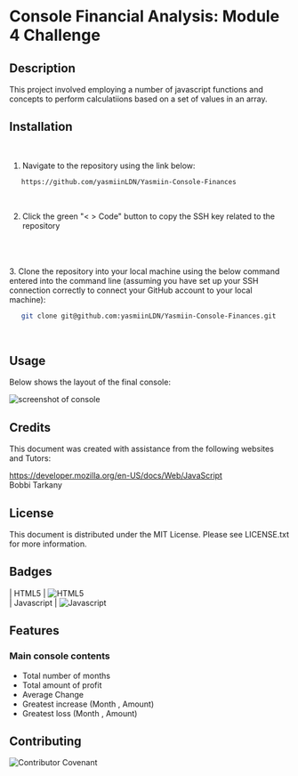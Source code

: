 # Console Financial Analysis: Module 4 Challenge

## Description 

This project involved employing a number of javascript functions and concepts to perform calculatiions based on a set of values in an array.

## Installation
<br>

1. Navigate to the repository using the link below: 

```sh
   https://github.com/yasmiinLDN/Yasmiin-Console-Finances
   ```
<br>

2. Click the green "< > Code" button to copy the SSH key related to the repository
<br>
<br>
<br>
3. Clone the repository into your local machine using the below command entered into the command line (assuming you have set up your SSH connection correctly to connect your GitHub account to your local machine):

```sh
   git clone git@github.com:yasmiinLDN/Yasmiin-Console-Finances.git
   ```
<br>


## Usage 

Below shows the layout of the final console:

![screenshot of console](./Financial%20Analysis%20-%20screenshot.png)


## Credits

This document was created with assistance from the following websites and Tutors:

https://developer.mozilla.org/en-US/docs/Web/JavaScript
<br>
Bobbi Tarkany

## License

This document is distributed under the MIT License. Please see LICENSE.txt for more information.

## Badges

| HTML5            | ![HTML5](https://img.shields.io/badge/html5-%23E34F26.svg?style=for-the-badge&logo=html5&logoColor=white)   
| Javascript            | ![Javascript](https://img.shields.io/badge/JavaScript-F7DF1E?style=for-the-badge&logo=javascript&logoColor=black)   


## Features

### Main console contents
- Total number of months
- Total amount of profit
- Average Change 
- Greatest increase (Month , Amount)
- Greatest loss (Month , Amount)

## Contributing

![Contributor Covenant](https://img.shields.io/badge/Contributor%20Covenant-2.1-4baaaa.svg)  

